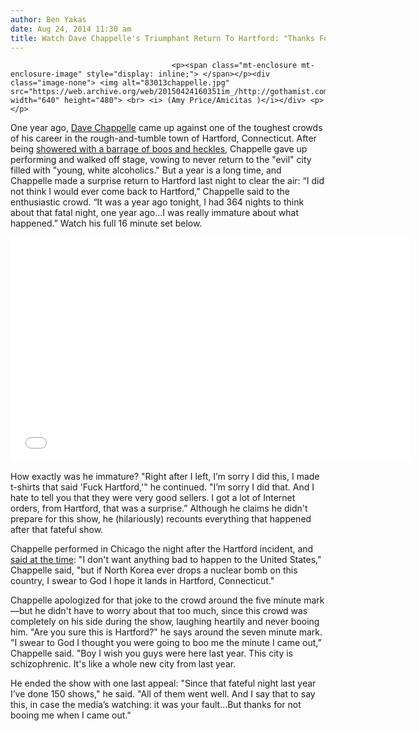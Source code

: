 ```yaml
---
author: Ben Yakas
date: Aug 24, 2014 11:30 am
title: Watch Dave Chappelle's Triumphant Return To Hartford: "Thanks For Not Booing Me"
---
```


	
										<p><span class="mt-enclosure mt-enclosure-image" style="display: inline;"> </span></p><div class="image-none"> <img alt="83013chappelle.jpg" src="https://web.archive.org/web/20150424160351im_/http://gothamist.com/attachments/byakas/83013chappelle.jpg" width="640" height="480"> <br> <i> (Amy Price/Amicitas )</i></div> <p></p>

<p>One year ago, <a href="https://web.archive.org/web/20150424160351/http://gothamist.com/tags/davechappelle">Dave Chappelle</a> came up against one of the toughest crowds of his career in the rough-and-tumble town of Hartford, Connecticut. After being <a href="https://web.archive.org/web/20150424160351/http://gothamist.com/2013/08/30/videos_dave_chappelle_relentlessly.php">showered with a barrage of boos and heckles</a>, Chappelle gave up performing and walked off stage, vowing to never return to the &quot;evil&quot; city filled with &quot;young, white alcoholics.&quot; But a year is a long time, and Chappelle made a surprise return to Hartford last night to clear the air: &#x201C;I did not think I would ever come back to Hartford,&#x201D; Chappelle said to the enthusiastic crowd. &#x201C;It was a year ago tonight, I had 364 nights to think about that fatal night, one year ago...I was really immature about what happened.&#x201D; Watch his full 16 minute set below.</p>

<p><iframe width="640" height="360" src="//web.archive.org/web/20150424160351if_/http://www.youtube.com/embed/4qa9ae4umcQ" frameborder="0" allowfullscreen></iframe></p>

<p>How exactly was he immature? &quot;Right after I left, I&#x2019;m sorry I did this, I made t-shirts that said &apos;Fuck Hartford,&apos;&quot; he continued. &quot;I&#x2019;m sorry I did that. And I hate to tell you that they were very good sellers. I got a lot of Internet orders, from Hartford, that was a surprise.&#x201D; Although he claims he didn&apos;t prepare for this show, he (hilariously) recounts everything that happened after that fateful show. </p>

<p>Chappelle performed in Chicago the night after the Hartford incident, and <a href="https://web.archive.org/web/20150424160351/http://gothamist.com/2013/09/05/video_dave_chappelle_really_hates_h.php">said at the time</a>: &quot;I don&apos;t want anything bad to happen to the United States,&quot; Chappelle said, &quot;but if North Korea ever drops a nuclear bomb on this country, I swear to God I hope it lands in Hartford, Connecticut.&quot; </p>

<p>Chappelle apologized for that joke to the crowd around the five minute mark&#x2014;but he didn&apos;t have to worry about that too much, since this crowd was completely on his side during the show, laughing heartily and never booing him. &quot;Are you sure this is Hartford?&quot; he says around the seven minute mark. &quot;I swear to God I thought you were going to boo me the minute I came out,&#x201D; Chappelle said. &quot;Boy I wish you guys were here last year. This city is schizophrenic. It&apos;s like a whole new city from last year.</p>

<p>He ended the show with one last appeal: &quot;Since that fateful night last year I&#x2019;ve done 150 shows,&quot; he said. &quot;All of them went well. And I say that to say this, in case the media&#x2019;s watching: it was your fault...But thanks for not booing me when I came out.&quot;</p>					
										
									
				
